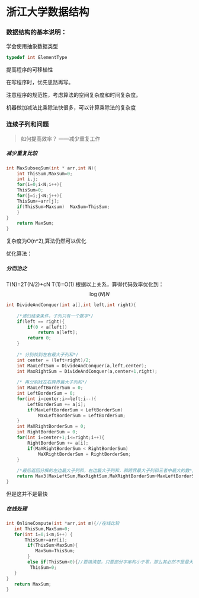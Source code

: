# 浙江大学数据结构

### 数据结构的基本说明：

 学会使用抽象数据类型

```c
typedef int ElementType
```

提高程序的可移植性

在写程序时，优先思路再写。

注意程序的规范性，考虑算法的空间复杂度和时间复杂度。 

机器做加减法比乘除法快很多，可以计算乘除法的复杂度 

### 连续子列和问题

> 如何提高效率？ ——减少重复工作 

##### 减少重复比较

```c
int MaxSubseqSum(int * arr,int N){
	int ThisSum,Maxsum=0;
	int i,j;
	for(i=0;i<N;i++){
	ThisSum=0;
	for(j=i;j<N;j++){
	ThisSum+=arr[j];
	if(ThisSum>Maxsum)	MaxSum=ThisSum;
	}
}
	return MaxSum;
}
```

复杂度为O(n^2),算法仍然可以优化

优化算法：

##### 分而治之 

T(N)=2T(N/2)+cN 		T(1)=O(1)   根据以上关系，算得代码效率优化到：
$$
\log(N)N
$$

```c
int DivideAndConquer(int a[],int left,int right){
	
	/*递归结束条件，子列只有一个数字*/
	if(left == right){
		if(0 < a[left])
			return a[left];
		return 0;
	}
	
	/* 分别找到左右最大子列和*/ 
	int center = (left+right)/2; 
	int MaxLeftSum = DivideAndConquer(a,left,center);
	int MaxRightSum = DivideAndConquer(a,center+1,right);
	
	/* 再分别找左右跨界最大子列和*/
	int MaxLeftBorderSum = 0;
	int LeftBorderSum = 0;
	for(int i=center;i>=left;i--){
		LeftBorderSum += a[i];
		if(MaxLeftBorderSum < LeftBorderSum)
			MaxLeftBorderSum = LeftBorderSum;	
	}
	int MaXRightBorderSum = 0;
	int RightBorderSum = 0;
	for(int i=center+1;i<=right;i++){
		RightBorderSum += a[i];
		if(MaXRightBorderSum < RightBorderSum)
			MaXRightBorderSum = RightBorderSum;
	}
	
	/*最后返回分解的左边最大子列和，右边最大子列和，和跨界最大子列和三者中最大的数*/
	return Max3(MaxLeftSum,MaxRightSum,MaXRightBorderSum+MaxLeftBorderSum);
}
```



但是这并不是最快

##### 在线处理

 ```c
 int OnlineCompute(int *arr,int m){//在线比较 
 	int ThisSum,MaxSum=0; 
 	for(int i=0;i<m;i++) {
 		ThisSum+=arr[i];
 		 if(ThisSum>MaxSum){
 		 	MaxSum=ThisSum;
 		 }
 		 else if(ThisSum<0){//要搞清楚，只要部分字串和小于零，那么其必然不是最大的字串的子集
 		  ThisSum=0; 
 	}
 } 
 	return MaxSum;
 }
 ```







